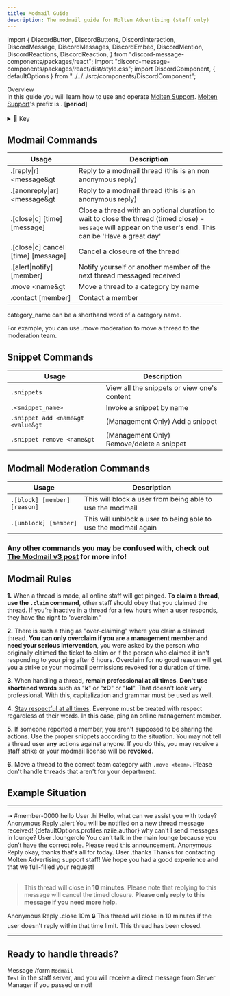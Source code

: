 ```yaml
---
title: Modmail Guide
description: The modmail guide for Molten Advertising (staff only)
---
```


import {
  DiscordButton,
  DiscordButtons,
  DiscordInteraction,
  DiscordMessage,
  DiscordMessages,
  DiscordEmbed,
  DiscordMention,
  DiscordReactions,
  DiscordReaction,
} from "discord-message-components/packages/react";
import "discord-message-components/packages/react/dist/style.css";
import DiscordComponent, { defaultOptions } from "../../../src/components/DiscordComponent";

<div className="box blurple no-background">
<div className="title">
Overview
</div>
In this guide you will learn how to use and operate <a href="https://discord.gg/gbFJm7D7BJ">Molten Support</a>. <a href="https://discord.gg/gbFJm7D7BJ">Molten Support</a>'s prefix is <span className="timestamp">.</span> [<strong>period</strong>]
<br/>
<br/>
<details className="customdetails">
<summary>🔑 Key</summary>

> `[foo|bar]` - Text separated in brackets means you can use either **foo** or **bar** to get the same command result

> `[arg=value]` - An argument in brackets means this is an **optional argument**, if it's not provided a default value of '**value**' will take it's place

> `<arg>` - An argument in less and greater than signs means that this is a **required argument**, it must be provided or the command will fail

</details>
</div>


## Modmail Commands
|     Usage               |  Description   |
| ----------------------- | ----------- |
| <span className="mention">.[reply\|r] &lt;message&gt</span> | Reply to a modmail thread (this is an non anonymous reply) |
| <span className="mention">.[anonreply\|ar] &lt;message&gt</span> | Reply to a modmail thread (this is an anonymous reply) |
| <span className="mention">.[close\|c] <a></a>[time] <a></a>[message]</span> | Close a thread with an optional duration to wait to close the thread (timed close) - `message` will appear on the user's end. This can be 'Have a great day' |
| <span className="mention">.[close\|c] cancel <a></a>[time] <a></a>[message]</span> | Cancel a closeure of the thread |
| <span className="mention">.[alert\|notify] [member]</span> | Notify yourself or another member of the next thread messaged received |
| <span className="mention">.move &lt;name&gt</span> | Move a thread to a category by name |
| <span className="mention">.contact [member]</span> | Contact a member |

<div className="box green no-background" style={{'padding-bottom': '0'}}>
<span className="timestamp">category_name</span> can be a shorthand word of a category name.

For example, you can use <span className="mention">.move moderation</span> to move a thread to the moderation team.
</div>

## Snippet Commands
|     Usage               |  Description   |
| ----------------------- | ----------- |
| <code>.snippets</code> | View all the snippets or view one's content |
| <code>.<snippet_name></code> | Invoke a snippet by name |
| <code>.snippet add &lt;name&gt &lt;value&gt</code> | (Management Only) Add a snippet |
| <code>.snippet remove &lt;name&gt </code> | (Management Only) Remove/delete a snippet |

## Modmail Moderation Commands
|     Usage               |  Description   |
| ----------------------- | ----------- |
| <code>.[block] <a></a>[member] [reason]</code> | This will block a user from being able to use the modmail |
| <code>.[unblock] <a></a>[member] </code> | This will unblock a user to being able to use the modmail again |

### Any other commands you may be confused with, check out [The Modmail v3 post](/docs/showcase/modmail-v3.md) for more info!

## Modmail Rules
**1.** When a thread is made, all online staff will get pinged. **To claim a thread, use the `.claim` command**, other staff should obey that you claimed the thread. If you’re inactive in a thread for a few hours when a user responds, they have the right to 'overclaim.'

**2.** There is such a thing as "over-claiming" where you claim a claimed thread. **You can only overclaim if you are a management member and need your serious intervention**, you were asked by the person who originally claimed the ticket to claim or if the person who claimed it isn't responding to your ping after 6 hours. Overclaim for no good reason will get you a strike or your modmail permissions revoked for a duration of time.

**3.** When handling a thread, **remain professional at all times**. **Don't use shortened words** such as "**k**" or "**xD**" or "**lol**". That doesn't look very professional. With this, capitalization and grammar must be used as well. 

**4.** <u>Stay respectful at all times</u>. Everyone must be treated with respect regardless of their words. In this case, ping an online management member.

**5.** If someone reported a member, you aren't supposed to be sharing the actions. Use the proper snippets according to the situation. You may not tell a thread user **any** actions against anyone. If you do this, you may receive a staff strike or your modmail license will be **revoked**.

**6.** Move a thread to the correct team category with `.move <team>`. Please don't handle threads that aren't for your department. 

## Example Situation

--- 
➝ <span className="mention">#member-0000</span>
<DiscordComponent>
  <DiscordMessage profile="moltensupport">
    <DiscordEmbed authorIcon="/img/discord.png" authorName="Member#0000" borderColor="#5865f2" timestamp="12/24/2022">
      hello
      <span slot="footer">User</span>
    </DiscordEmbed>
  </DiscordMessage>
  <DiscordMessage profile="nziie">
    .hi
  </DiscordMessage>
  <DiscordMessage profile="moltensupport">
    <DiscordEmbed authorIcon="/img/logo.png" authorName="vNziie--#7777" borderColor="#2ecc71" timestamp="12/24/2022">
      Hello, what can we assist you with today?
      <span slot="footer">Anonymous Reply</span>
    </DiscordEmbed>
  </DiscordMessage>
  <DiscordMessage profile="nziie">
    .alert
  </DiscordMessage>
  <DiscordMessage profile="moltensupport">
    You will be notified on a new thread message received!
  </DiscordMessage>
  <DiscordMessage profile="moltensupport">
    <DiscordMention highlight={true}>{defaultOptions.profiles.nziie.author}</DiscordMention>
    <DiscordEmbed authorIcon="/img/discord.png" authorName="Member#0000" borderColor="#5865f2" timestamp="12/24/2022">
      why can't I send messages in lounge?
      <span slot="footer">User</span>
    </DiscordEmbed>
  </DiscordMessage>
  <DiscordMessage profile="nziie">
    .loungerole
  </DiscordMessage>
  <DiscordMessage profile="moltensupport">
    <DiscordEmbed authorIcon="/img/logo.png" authorName="vNziie--#7777" borderColor="#2ecc71" timestamp="12/24/2022">
      You can’t talk in the main lounge because you don’t have the correct role. Please read <a href="#">this</a> announcement.
      <span slot="footer">Anonymous Reply</span>
    </DiscordEmbed>
  </DiscordMessage>
  <DiscordMessage profile="moltensupport">
    <DiscordEmbed authorIcon="/img/discord.png" authorName="Member#0000" borderColor="#5865f2" timestamp="12/24/2022">
      okay, thanks that's all for today.
      <span slot="footer">User</span>
    </DiscordEmbed>
  </DiscordMessage>
  <DiscordMessage profile="nziie">
    .thanks
  </DiscordMessage>
  <DiscordMessage profile="moltensupport">
    <DiscordEmbed authorIcon="/img/logo.png" authorName="vNziie--#7777" borderColor="#2ecc71" timestamp="12/24/2022">
      Thanks for contacting Molten Advertising support staff! We hope you had a good experience and that we full-filled your request!
      <br/>
      <br/>
      <blockquote>This thread will close <strong>in 10 minutes</strong>. Please note that replying to this message will cancel the timed closure. <strong>Please only reply to this message if you need more help.</strong></blockquote>
      <span slot="footer">Anonymous Reply</span>
    </DiscordEmbed>
  </DiscordMessage>
  <DiscordMessage profile="nziie">
    .close 10m
  </DiscordMessage>
  <DiscordMessage profile="moltensupport">
    🔒 This thread will close <span className="timestamp">in 10 minutes</span> if the user doesn't reply within that time limit.
  </DiscordMessage>
  <DiscordMessage profile="wumpus">
    <DiscordEmbed borderColor="#5865f2">
      This thread has been closed.
    </DiscordEmbed>
  </DiscordMessage>
</DiscordComponent>

---

## Ready to handle threads?
Message <span className="mention">/form</span> <code>Modmail Test</code> in the staff server, and you will receive a direct message from Server Manager if you passed or not!

